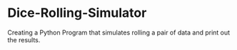 # Dice-Rolling-Simulator
Creating a Python Program that simulates rolling a pair of data and print out the results.
